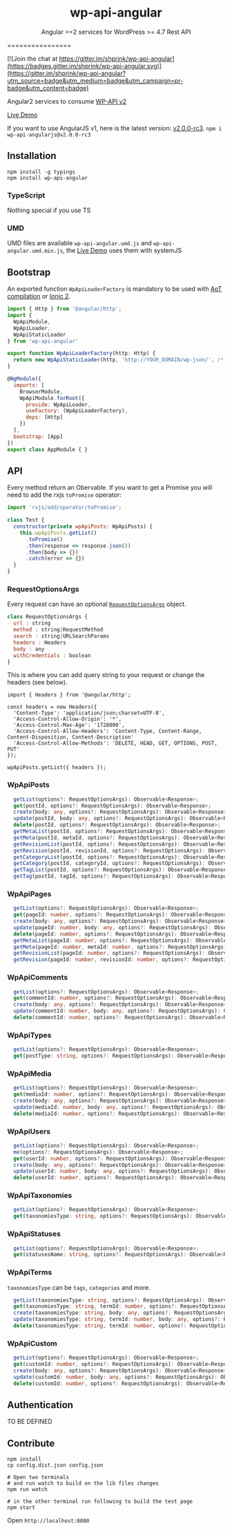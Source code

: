 <p align="center">
  <h1 align="center">wp-api-angular</h1>
  <p align="center">Angular >=2 services for WordPress >= 4.7 Rest API</p>
</p>

================

[![Join the chat at https://gitter.im/shprink/wp-api-angular](https://badges.gitter.im/shprink/wp-api-angular.svg)](https://gitter.im/shprink/wp-api-angular?utm_source=badge&utm_medium=badge&utm_campaign=pr-badge&utm_content=badge)

Angular2 services to consume [WP-API v2](http://v2.wp-api.org/)

[Live Demo](https://plnkr.co/edit/hqE4bvbM6HXql5Insjx8?p=preview)

If you want to use AngularJS v1, here is the latest version: [v2.0.0-rc3](https://www.npmjs.com/package/wp-api-angularjs). `npm i wp-api-angularjs@v2.0.0-rc3`

## Installation

```shell
npm install -g typings
npm install wp-api-angular
```

### TypeScript

Nothing special if you use TS

### UMD

UMD files are available `wp-api-angular.umd.js` and `wp-api-angular.umd.min.js`, the [Live Demo](https://plnkr.co/edit/hqE4bvbM6HXql5Insjx8?p=preview) uses them with systemJS

## Bootstrap

An exported function `WpApiLoaderFactory` is mandatory to be used with [AoT compilation](https://angular.io/docs/ts/latest/cookbook/aot-compiler.html) or [Ionic 2](http://ionic.io/).


```js
import { Http } from '@angular/http';
import { 
  WpApiModule,
  WpApiLoader,
  WpApiStaticLoader
} from 'wp-api-angular'

export function WpApiLoaderFactory(http: Http) {
  return new WpApiStaticLoader(http, 'http://YOUR_DOMAIN/wp-json/', /* namespace is optional, default: '/wp/v2' */);
}

@NgModule({
  imports: [
    BrowserModule,
    WpApiModule.forRoot({
      provide: WpApiLoader,
      useFactory: (WpApiLoaderFactory),
      deps: [Http]
    })
  ],
  bootstrap: [App]
})
export class AppModule { }
```

## API

Every method return an Obervable. If you want to get a Promise you will need to add the rxjs `toPromise` operator:

```js
import 'rxjs/add/operator/toPromise';

class Test {
  constructor(private wpApiPosts: WpApiPosts) {
    this.wpApiPosts.getList()
      .toPromise()
      .then(response => response.json())
      .then(body => {})
      .catch(error => {})
  }
}

```

### RequestOptionsArgs

Every request can have an optional [`RequestOptionsArgs`](https://angular.io/docs/ts/latest/api/http/index/RequestOptionsArgs-interface.html) object.

```js
class RequestOptionsArgs {
  url : string
  method : string|RequestMethod
  search : string|URLSearchParams
  headers : Headers
  body : any
  withCredentials : boolean
}
```

This is where you can add query string to your request or change the headers (see below).

```
import { Headers } from '@angular/http';

const headers = new Headers({
  'Content-Type': 'application/json;charset=UTF-8',
  'Access-Control-Allow-Origin': '*',
  'Access-Control-Max-Age': '1728000',
  'Access-Control-Allow-Headers': 'Content-Type, Content-Range, Content-Disposition, Content-Description'
  'Access-Control-Allow-Methods': 'DELETE, HEAD, GET, OPTIONS, POST, PUT'
});

wpApiPosts.getList({ headers });
```

### WpApiPosts

```ts
  getList(options?: RequestOptionsArgs): Observable<Response>;
  get(postId, options?: RequestOptionsArgs): Observable<Response>;
  create(body: any, options?: RequestOptionsArgs): Observable<Response>;
  update(postId, body: any, options?: RequestOptionsArgs): Observable<Response>;
  delete(postId, options?: RequestOptionsArgs): Observable<Response>;
  getMetaList(postId, options?: RequestOptionsArgs): Observable<Response>;
  getMeta(postId, metaId, options?: RequestOptionsArgs): Observable<Response>;
  getRevisionList(postId, options?: RequestOptionsArgs): Observable<Response>;
  getRevision(postId, revisionId, options?: RequestOptionsArgs): Observable<Response>;
  getCategoryList(postId, options?: RequestOptionsArgs): Observable<Response>;
  getCategory(postId, categoryId, options?: RequestOptionsArgs): Observable<Response>;
  getTagList(postId, options?: RequestOptionsArgs): Observable<Response>;
  getTag(postId, tagId, options?: RequestOptionsArgs): Observable<Response>;
```

### WpApiPages

```ts
  getList(options?: RequestOptionsArgs): Observable<Response>;
  get(pageId: number, options?: RequestOptionsArgs): Observable<Response>;
  create(body: any, options?: RequestOptionsArgs): Observable<Response>;
  update(pageId: number, body: any, options?: RequestOptionsArgs): Observable<Response>;
  delete(pageId: number, options?: RequestOptionsArgs): Observable<Response>;
  getMetaList(pageId: number, options?: RequestOptionsArgs): Observable<Response>;
  getMeta(pageId: number, metaId: number, options?: RequestOptionsArgs): Observable<Response>;
  getRevisionList(pageId: number, options?: RequestOptionsArgs): Observable<Response>;
  getRevision(pageId: number, revisionId: number, options?: RequestOptionsArgs): Observable<Response>;
```

### WpApiComments

```ts
  getList(options?: RequestOptionsArgs): Observable<Response>;
  get(commentId: number, options?: RequestOptionsArgs): Observable<Response>;
  create(body: any, options?: RequestOptionsArgs): Observable<Response>;
  update(commentId: number, body: any, options?: RequestOptionsArgs): Observable<Response>;
  delete(commentId: number, options?: RequestOptionsArgs): Observable<Response>;
```

### WpApiTypes

```ts
  getList(options?: RequestOptionsArgs): Observable<Response>;
  get(postType: string, options?: RequestOptionsArgs): Observable<Response>;
```

### WpApiMedia

```ts
  getList(options?: RequestOptionsArgs): Observable<Response>;
  get(mediaId: number, options?: RequestOptionsArgs): Observable<Response>;
  create(body: any, options?: RequestOptionsArgs): Observable<Response>;
  update(mediaId: number, body: any, options?: RequestOptionsArgs): Observable<Response>;
  delete(mediaId: number, options?: RequestOptionsArgs): Observable<Response>;
```

### WpApiUsers

```ts
  getList(options?: RequestOptionsArgs): Observable<Response>;
  me(options?: RequestOptionsArgs): Observable<Response>;
  get(userId: number, options?: RequestOptionsArgs): Observable<Response>;
  create(body: any, options?: RequestOptionsArgs): Observable<Response>;
  update(userId: number, body: any, options?: RequestOptionsArgs): Observable<Response>;
  delete(userId: number, options?: RequestOptionsArgs): Observable<Response>;
```

### WpApiTaxonomies

```ts
  getList(options?: RequestOptionsArgs): Observable<Response>;
  get(taxonomiesType: string, options?: RequestOptionsArgs): Observable<Response>;
```

### WpApiStatuses

```ts
  getList(options?: RequestOptionsArgs): Observable<Response>;
  get(statusesName: string, options?: RequestOptionsArgs): Observable<Response>;
```

### WpApiTerms

`taxonomiesType` can be `tags`, `categories` and more.

```ts
  getList(taxonomiesType: string, options?: RequestOptionsArgs): Observable<Response>;
  get(taxonomiesType: string, termId: number, options?: RequestOptionsArgs): Observable<Response>;
  create(taxonomiesType: string, body: any, options?: RequestOptionsArgs): Observable<Response>;
  update(taxonomiesType: string, termId: number, body: any, options?: RequestOptionsArgs): Observable<Response>;
  delete(taxonomiesType: string, termId: number, options?: RequestOptionsArgs): Observable<Response>;
```

### WpApiCustom

```ts
  getList(options?: RequestOptionsArgs): Observable<Response>;
  get(customId: number, options?: RequestOptionsArgs): Observable<Response>;
  create(body: any, options?: RequestOptionsArgs): Observable<Response>;
  update(customId: number, body: any, options?: RequestOptionsArgs): Observable<Response>;
  delete(customId: number, options?: RequestOptionsArgs): Observable<Response>;
```

## Authentication

TO BE DEFINED

## Contribute

```shell
npm install
cp config.dist.json config.json

# Open two terminals
# and run watch to build on the lib files changes
npm run watch

# in the other terminal run following to build the test page
npm start
```

Open ```http://localhost:8080```
